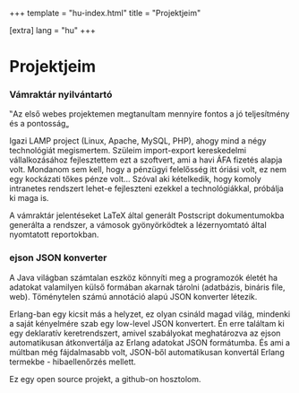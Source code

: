 +++
template = "hu-index.html"
title = "Projektjeim"

[extra]
lang = "hu"
+++
# Projektjeim

### Vámraktár nyilvántartó

‟Az első webes projektemen megtanultam mennyire fontos a jó teljesítmény és a
pontosság„

Igazi LAMP project (Linux, Apache, MySQL, PHP), ahogy mind a négy
technológiát megismertem. Szüleim import-export kereskedelmi vállalkozásához
fejlesztettem ezt a szoftvert, ami a havi ÁFA fizetés alapja volt. Mondanom sem
kell, hogy a pénzügyi felelősség itt óriási volt, ez nem egy kockázati tőkes
pénze volt... Szóval aki kételkedik, hogy komoly intranetes rendszert lehet-e
fejleszteni ezekkel a technológiákkal, próbálja ki maga is.

A vámraktár jelentéseket LaTeX által generált Postscript dokumentumokba
generálta a rendszer, a vámosok gyönyörködtek a lézernyomtató által nyomtatott
reportokban.

### ejson JSON konverter

A Java világban számtalan eszköz könnyíti meg a programozók életét ha adatokat
valamilyen külső formában akarnak tárolni (adatbázis, bináris file, web).
Töménytelen számú annotáció alapú JSON konverter létezik.

Erlang-ban egy kicsit más a helyzet, ez olyan csináld magad világ, mindenki a
saját kényelmére szab egy low-level JSON konvertert. Én erre találtam ki egy
deklaratív keretrendszert, amivel szabályokat meghatározva az ejson
automatikusan átkonvertálja az Erlang adatokat JSON formátumba. És ami a múltban
még fájdalmasabb volt, JSON-ből automatikusan konvertál Erlang termekbe -
hibaellenőrzés mellett.

Ez egy open source projekt, a github-on hosztolom.
